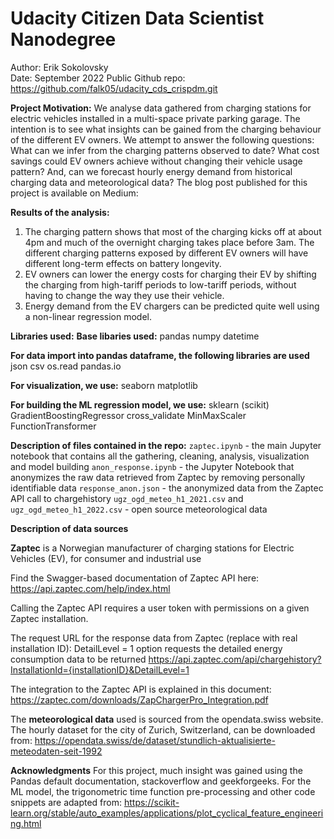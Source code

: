 # Udacity Citizen Data Scientist Nanodegree #

Author: Erik Sokolovsky <br>
Date: September 2022 
Public Github repo: https://github.com/falk05/udacity_cds_crispdm.git

**Project Motivation:**
We analyse data gathered from charging stations for electric vehicles installed in a multi-space private parking garage. The intention is to see what insights can be gained from the charging behaviour of the different EV owners.  We attempt to answer the following questions: What can we infer from the charging patterns observed to date? What cost savings could EV owners achieve without changing their vehicle usage pattern? And, can we forecast hourly energy demand from historical charging data and meteorological data?  The blog post published for this project is available on Medium:  


**Results of the analysis:**
1. The charging pattern shows that most of the charging kicks off at about 4pm and much of the overnight charging takes place before 3am.  The different charging patterns exposed by different EV owners will have different long-term effects on battery longevity.
2. EV owners can lower the energy costs for charging their EV by shifting the charging from high-tariff periods to low-tariff periods, without having to change the way they use their vehicle.
3. Energy demand from the EV chargers can be predicted quite well using a non-linear regression model.


**Libraries used:**
**Base libaries used:**
pandas
numpy
datetime

**For data import into pandas dataframe, the following libraries are used**
json
csv
os.read
pandas.io

**For visualization, we use:**
seaborn
matplotlib

**For building the ML regression model, we use:**
sklearn (scikit)
GradientBoostingRegressor
cross_validate
MinMaxScaler
FunctionTransformer


**Description of files contained in the repo:**
`zaptec.ipynb` - the main Jupyter notebook that contains all the gathering, cleaning, analysis, visualization and model building
`anon_response.ipynb` - the Jupyter Notebook that anonymizes the raw data retrieved from Zaptec by removing
personally identifiable data
`response_anon.json` - the anonymized data from the Zaptec API call to chargehistory
`ugz_ogd_meteo_h1_2021.csv` and `ugz_ogd_meteo_h1_2022.csv` - open source meteorological data


**Description of data sources**

**Zaptec** is a Norwegian manufacturer of charging stations for Electric Vehicles (EV), for consumer and industrial use

Find the Swagger-based documentation of Zaptec API here:  https://api.zaptec.com/help/index.html

Calling the Zaptec API requires a user token with permissions on a given Zaptec installation.

The request URL for the response data from Zaptec (replace with real installation ID):
DetailLevel = 1 option requests the detailed energy consumption data to be returned
https://api.zaptec.com/api/chargehistory?InstallationId={installationID}&DetailLevel=1

The integration to the Zaptec API is explained in this document:
https://zaptec.com/downloads/ZapChargerPro_Integration.pdf


The **meteorological data** used is sourced from the opendata.swiss website.
The hourly dataset for the city of Zurich, Switzerland, can be downloaded from: 
https://opendata.swiss/de/dataset/stundlich-aktualisierte-meteodaten-seit-1992


**Acknowledgments**
For this project, much insight was gained using the Pandas default documentation, stackoverflow and geekforgeeks.
For the ML model, the trigonometric time function pre-processing and other code snippets are adapted from:
https://scikit-learn.org/stable/auto_examples/applications/plot_cyclical_feature_engineering.html

